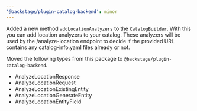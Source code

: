 ```yaml
---
'@backstage/plugin-catalog-backend': minor
---
```


Added a new method `addLocationAnalyzers` to the `CatalogBuilder`. With this you can add location analyzers to your catalog. These analyzers will be used by the /analyze-location endpoint to decide if the provided URL contains any catalog-info.yaml files already or not.

Moved the following types from this package to `@backstage/plugin-catalog-backend`.

- AnalyzeLocationResponse
- AnalyzeLocationRequest
- AnalyzeLocationExistingEntity
- AnalyzeLocationGenerateEntity
- AnalyzeLocationEntityField
